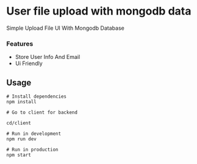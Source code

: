 # User file upload with mongodb data

Simple Upload File UI With Mongodb Database

### Features 
 - Store User Info And Email
 - Ui Friendly

## Usage

```
# Install dependencies
npm install

# Go to client for backend

cd/client

# Run in development
npm run dev

# Run in production
npm start
```
